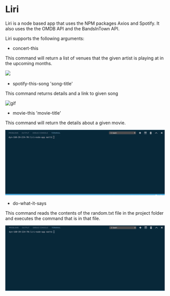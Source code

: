# Liri

Liri is a node based app that uses the NPM packages Axios and Spotify. It also uses the the OMDB API and the BandsInTown API. 

Liri supports the following arguments:



* concert-this <artist-name>

This command will return a list of venues that the given artist is playing at in the upcoming months.

![](concert-this.gif)



* spotify-this-song 'song-title'

This command returns details and a link to given song

![gif](spotify-this-song.gif)



* movie-this 'movie-title'

This command will return the details about a given movie.

![gif](movie-this.gif)



* do-what-it-says

This command reads the contents of the random.txt file in the project folder and executes the command that is in that file.

![gif](do-what-it-says.gif)



